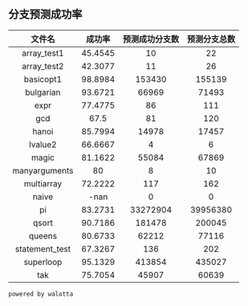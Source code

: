 ## 分支预测成功率
| 文件名 | 成功率 | 预测成功分支数 | 预测分支总数 |
| :----: | :----: | :------------: | :----------: |
|array_test1|45.4545|10|22|
|array_test2|42.3077|11|26|
|basicopt1|98.8984|153430|155139|
|bulgarian|93.6721|66969|71493|
|expr|77.4775|86|111|
|gcd|67.5|81|120|
|hanoi|85.7994|14978|17457|
|lvalue2|66.6667|4|6|
|magic|81.1622|55084|67869|
|manyarguments|80|8|10|
|multiarray|72.2222|117|162|
|naive|-nan|0|0|
|pi|83.2731|33272904|39956380|
|qsort|90.7186|181478|200045|
|queens|80.6733|62212|77116|
|statement_test|67.3267|136|202|
|superloop|95.1329|413854|435027|
|tak|75.7054|45907|60639|

`powered by walotta`